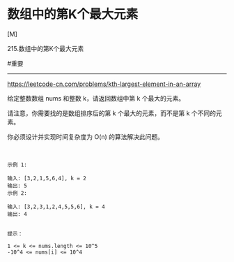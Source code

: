# 数组中的第K个最大元素
[M]

215.数组中的第K个最大元素

#重要 

---

https://leetcode-cn.com/problems/kth-largest-element-in-an-array


给定整数数组 nums 和整数 k，请返回数组中第 k 个最大的元素。

请注意，你需要找的是数组排序后的第 k 个最大的元素，而不是第 k 个不同的元素。

你必须设计并实现时间复杂度为 O(n) 的算法解决此问题。

 
```
示例 1:

输入: [3,2,1,5,6,4], k = 2
输出: 5
示例 2:

输入: [3,2,3,1,2,4,5,5,6], k = 4
输出: 4
 

提示：

1 <= k <= nums.length <= 10^5
-10^4 <= nums[i] <= 10^4
```